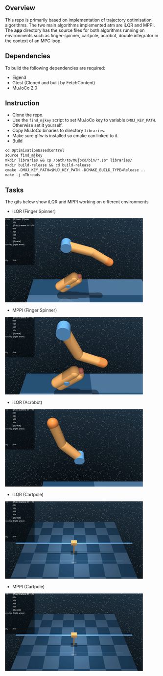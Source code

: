 ## Overview

This repo is primarily based on implementation of trajectory optimisation algorithms. The two main algorithms implemented atm are iLQR and MPPI.
The **app** directory has the source files for both algorithms running on environments such as finger-spinner, cartpole, acrobot, double integrator in the context of an MPC loop.

## Dependencies
To build the following dependencies are required:
- Eigen3
- Gtest (Cloned and built by FetchContent)
- MuJoCo 2.0

## Instruction
- Clone the repo.
- Use the ```find_mjkey``` script to set MuJoCo key to variable ```DMUJ_KEY_PATH```. Otherwise set it yourself.
- Copy MuJoCo binaries to directory ``libraries``.
- Make sure glfw is installed so cmake can linked to it.
- Build
~~~
cd OptimisationBasedControl
source find_mjkey
mkdir libraries && cp /path/to/mujoco/bin/*.so* libraries/
mkdir build-release && cd build-release
cmake -DMUJ_KEY_PATH=$MUJ_KEY_PATH -DCMAKE_BUILD_TYPE=Release ..
make -j nThreads
~~~
## Tasks

The gifs below show iLQR and MPPI working on different environments
- iLQR (Finger Spinner)

![Alt Text](gifs/finger_ilqr.gif) 

- MPPI (Finger Spinner)

![Alt Text](gifs/mppi_finger.gif)

- iLQR (Acrobot)

![Alt Text](gifs/acrobot_ilqr.gif)

- iLQR (Cartpole)

![Alt Text](gifs/cp_ilqr.gif)

- MPPI (Cartpole)

![Alt Text](gifs/cp_mppi.gif)


